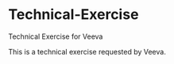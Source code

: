 # Technical-Exercise
Technical Exercise for Veeva 

This is a technical exercise requested by Veeva. 

